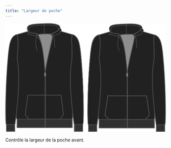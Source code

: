 ```yaml
---
title: "Largeur de poche"
---
```


![Largeur de poche](./pocketwidth.svg)

Contrôle la largeur de la poche avant.




